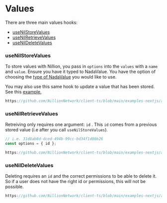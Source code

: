 # Values

There are three main values hooks:
- [useNilStoreValues](#usenilstorevalues)
- [useNilRetrieveValues](#usenilretrievevalues)
- [useNilDeleteValues](#usenildeletevalues)

### useNilStoreValues

To store values with Nillion, you pass in `options` into the `values` with a `name` and `value`. Ensure you have it typed to NadaValue. You have the option of choosing the [type of NadaValue](/nada-lang-types) you would like to use. 

You may also use this same hook to update a value that has been stored. See this [example.](https://github.com/NillionNetwork/client-ts/blob/main/examples-nextjs/app/components/update-values.tsx)

```ts reference showGithubLink
https://github.com/NillionNetwork/client-ts/blob/main/examples-nextjs/app/components/store-values.tsx
```

### useNilRetrieveValues
Retreiving only requires one argument: `id` . This `id` comes from a previous stored value (i.e after you call `useNilStoreValues`).

``` ts
// i.e. 31d8ab8d-dced-494b-99cc-bd34f1d80b26
const options = { id };
```

```ts reference showGithubLink
https://github.com/NillionNetwork/client-ts/blob/main/examples-nextjs/app/components/retrieve-values.tsx
```

### useNilDeleteValues
Deleting requires an `id` and the correct permissions to be able to delete it. So if a user does not have the right id or permissions, this will not be possible.

```ts reference showGithubLink
https://github.com/NillionNetwork/client-ts/blob/main/examples-nextjs/app/components/delete-values.tsx
```

